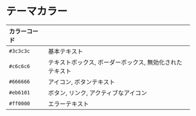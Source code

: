 # テーマカラー

|カラーコード||
|:--|:--|
|`#3c3c3c`|基本テキスト|
|`#c6c6c6`|テキストボックス, ボーダーボックス, 無効化されたテキスト|
|`#666666`|アイコン, ボタンテキスト|
|`#eb6101`|ボタン, リンク, アクティブなアイコン|
|`#ff0000`|エラーテキスト|